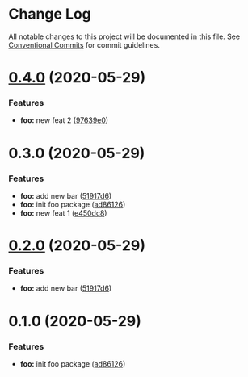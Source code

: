 # Change Log

All notable changes to this project will be documented in this file.
See [Conventional Commits](https://conventionalcommits.org) for commit guidelines.

# [0.4.0](https://github.com/aleserche-test/test-site/compare/@aleserche.test/foo@0.3.0...@aleserche.test/foo@0.4.0) (2020-05-29)


### Features

* **foo:** new feat 2 ([97639e0](https://github.com/aleserche-test/test-site/commit/97639e05eab16f9fd42b384d962b5c1ba5e9baa0))





# 0.3.0 (2020-05-29)


### Features

* **foo:** add new bar ([51917d6](https://github.com/aleserche-test/test-site/commit/51917d64b86f91e54bce4851637463db1294694d))
* **foo:** init foo package ([ad86126](https://github.com/aleserche-test/test-site/commit/ad86126e242ed144ad62f3e71bf06d87f2068326))
* **foo:** new feat 1 ([e450dc8](https://github.com/aleserche-test/test-site/commit/e450dc867fb7ca7eac2ca63d3a6482756c46a72f))





# [0.2.0](https://github.com/aleserche-test/test-site/compare/@aleserche-test/foo@0.1.0...@aleserche-test/foo@0.2.0) (2020-05-29)


### Features

* **foo:** add new bar ([51917d6](https://github.com/aleserche-test/test-site/commit/51917d64b86f91e54bce4851637463db1294694d))





# 0.1.0 (2020-05-29)


### Features

* **foo:** init foo package ([ad86126](https://github.com/aleserche-test/test-site/commit/ad86126e242ed144ad62f3e71bf06d87f2068326))
